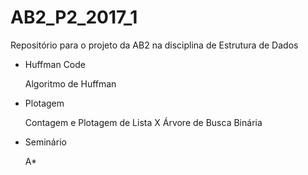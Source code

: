 # AB2_P2_2017_1
Repositório para o projeto da AB2 na disciplina de Estrutura de Dados

- Huffman Code

	Algoritmo de Huffman

- Plotagem
	
	Contagem e Plotagem de Lista X Árvore de Busca Binária

- Seminário

	A*
